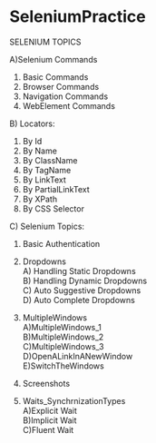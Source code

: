 # SeleniumPractice


SELENIUM TOPICS

A)Selenium Commands
  1. Basic Commands
  2. Browser Commands
  3. Navigation Commands
  4. WebElement Commands

B) Locators:
  1. By Id
  2. By Name
  3. By ClassName
  4. By TagName
  5. By LinkText
  6. By PartialLinkText
  7. By XPath
  8. By CSS Selector
  
C) Selenium Topics:

  1) Basic Authentication<br />
  
  2) Dropdowns <br />
    A) Handling Static Dropdowns <br />
    B) Handling Dynamic Dropdowns <br />
    C) Auto Suggestive Dropdowns <br />
    D) Auto Complete Dropdowns <br />
    
  3) MultipleWindows<br />
    A)MultipleWindows_1<br />
    B)MultipleWindows_2<br />
    C)MultipleWindows_3<br />
    D)OpenALinkInANewWindow<br />
    E)SwitchTheWindows<br />
  
  4) Screenshots<br />
  
  5) Waits_SynchrnizationTypes<br />
     A)Explicit Wait<br />
     B)Implicit Wait<br />
     C)Fluent Wait<br />
